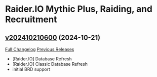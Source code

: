 # Raider.IO Mythic Plus, Raiding, and Recruitment

## [v202410210600](https://github.com/RaiderIO/raiderio-addon/tree/v202410210600) (2024-10-21)
[Full Changelog](https://github.com/RaiderIO/raiderio-addon/compare/v202410200639...v202410210600) [Previous Releases](https://github.com/RaiderIO/raiderio-addon/releases)

- [Raider.IO] Database Refresh  
- [Raider.IO] Classic Database Refresh  
- initial BRD support  
